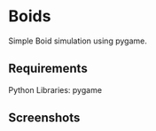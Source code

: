 # Boids
Simple Boid simulation using pygame.

## Requirements
Python Libraries: pygame

## Screenshots
